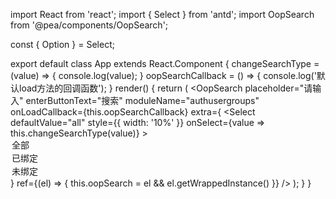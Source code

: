 import React from 'react';
import { Select } from 'antd';
import OopSearch from '@pea/components/OopSearch';

const { Option } = Select;

export default  class App extends React.Component {
  changeSearchType = (value) => {
   console.log(value);
  }
  oopSearchCallback = () => {
    console.log('默认load方法的回调函数');
  }
  render() {
    return (
        <OopSearch
            placeholder="请输入"
            enterButtonText="搜索"
            moduleName="authusergroups"
            onLoadCallback={this.oopSearchCallback}
            extra={
                <Select
                    defaultValue="all"
                    style={{ width: '10%' }}
                    onSelect={value => this.changeSearchType(value)} >
                    <Option value="all">全部</Option>
                    <Option value="checked">已绑定</Option>
                    <Option value="unchecked">未绑定</Option>
                </Select>
            }
            ref={(el) => { this.oopSearch = el && el.getWrappedInstance() }}
        />
    );
  }
}

